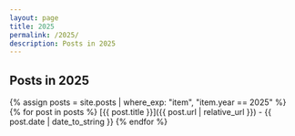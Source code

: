 ```yaml
---
layout: page
title: 2025
permalink: /2025/
description: Posts in 2025
---
```


## Posts in 2025
{% assign posts = site.posts | where_exp: "item", "item.year == 2025" %}
{% for post in posts %}
  [{{ post.title }}]({{ post.url | relative_url }}) - {{ post.date | date_to_string }}
{% endfor %}
